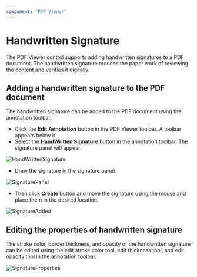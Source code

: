 ```yaml
---
component: "PDF Viewer"
---
```


# Handwritten Signature

The PDF Viewer control supports adding handwritten signatures to a PDF document. The handwritten signature reduces the paper work of reviewing the content and verifies it digitally.

## Adding a handwritten signature to the PDF document

The handwritten signature can be added to the PDF document using the annotation toolbar.

* Click the **Edit Annotation** button in the PDF Viewer toolbar. A toolbar appears below it.
* Select the **HandWritten Signature** button in the annotation toolbar. The signature panel will appear.

![HandWrittenSignature](../pdfviewer/images/handwritten_sign.png)

* Draw the signature in the signature panel.

![SignaturePanel](../pdfviewer/images/signature_panel.png)

* Then click **Create** button and move the signature using the mouse and place them in the desired location.

![SignatureAdded](../pdfviewer/images/signature_added.png)

## Editing the properties of handwritten signature

The stroke color, border thickness, and opacity of the handwritten signature can be edited using the edit stroke color tool, edit thickness tool, and edit opacity tool in the annotation toolbar.

![SignatureProperties](../pdfviewer/images/signature_properties.png)